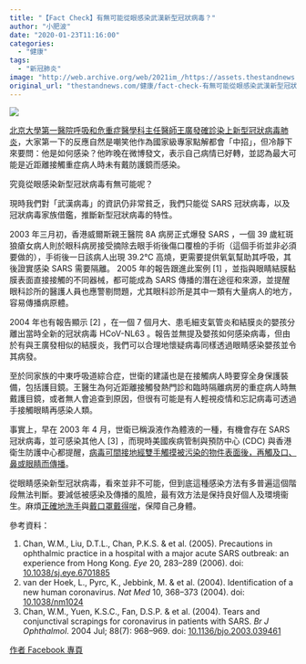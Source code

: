 ```yaml
---
title: "【Fact Check】有無可能從眼感染武漢新型冠狀病毒？"
author: "小肥波"
date: "2020-01-23T11:16:00"
categories:
  - "健康"
tags:
  - "新冠肺炎"
image: "http://web.archive.org/web/2021im_/https://assets.thestandnews.com/media/photos/Untitled-1-04_0GdVm_EMAaBVZ.png"
original_url: "thestandnews.com/健康/fact-check-有無可能從眼感染武漢新型冠狀病毒"
---
```

![](http://web.archive.org/web/2021im_/https://assets.thestandnews.com/media/photos/Untitled-1-04_0GdVm_EMAaBVZ.png)

[北京大學第一醫院呼吸和危重症醫學科主任醫師王廣發確診染上新型冠狀病毒肺炎](../../china/%E6%AD%A6%E6%BC%A2%E8%82%BA%E7%82%8E-%E4%B8%AD%E5%9C%8B%E5%B0%88%E5%AE%B6%E5%8C%97%E5%A4%A7%E7%8E%8B%E5%BB%A3%E7%99%BC-%E7%97%85%E6%83%85%E5%A5%BD%E8%BD%89-%E9%98%B2%E8%AD%B7%E7%9B%B2%E9%BB%9E%E6%88%96%E5%9C%A8%E6%B2%92%E6%88%B4%E9%98%B2%E8%AD%B7%E9%8F%A1-%E4%BF%A1%E7%96%AB%E6%83%85%E7%B5%82%E7%A9%B6%E5%8F%AF%E6%8E%A7/)，大家第一下的反應自然是嘲笑他作為國家級專家點解都會「中招」，但冷靜下來要問：他是如何感染？他昨晚在微博發文，表示自己病情已好轉，並認為最大可能是近距離接觸重症病人時未有戴防護鏡而感染。

究竟從眼感染新型冠狀病毒有無可能呢？

現時我們對「武漢病毒」的資訊仍非常貧乏，我們只能從 SARS 冠狀病毒，以及冠狀病毒家族借鑑，推斷新型冠狀病毒的特性。

2003 年三月初，香港威爾斯親王醫院 8A 病房正式爆發 SARS ，一個 39 歲紅斑狼瘡女病人則於眼科病房接受摘除去眼手術後傷口覆檢的手術（這個手術並非必須要做的），手術後一日該病人出現 39.2°C 高燒，更需要提供氧氣幫助其呼吸，其後證實感染 SARS 需要隔離。 2005 年的報告跟進此案例 \[1\] ，並指與眼睛結膜黏膜表面直接接觸的不同器械，都可能成為 SARS 傳播的潛在途徑和來源，並提醒眼科診所的醫護人員也應警剔問題，尤其眼科診所是其中一類有大量病人的地方，容易傳播病原體。

2004 年也有報告顯示 \[2\] ，在一個 7 個月大、患毛細支氣管炎和結膜炎的嬰孩分離出當時全新的冠狀病毒 HCoV-NL63 。報告並無提及嬰孩如何感染病毒，但由於有與王廣發相似的結膜炎，我們可以合理地懷疑病毒同樣透過眼睛感染嬰孩並令其病發。

至於同家族的中東呼吸道綜合症，世衛的建議也是在接觸病人時要穿全身保護裝備，包括護目鏡。王醫生為何近距離接觸發熱門診和臨時隔離病房的重症病人時無戴護目鏡，或者無人會追查到原因，但很有可能是有人輕視疫情和忘記病毒可透過手接觸眼睛再感染人類。

事實上，早在 2003 年 4 月，世衛已稱淚液作為體液的一種，有機會存在 SARS 冠狀病毒，並可感染其他人 \[3\] ，而現時美國疾病管制與預防中心 (CDC) 與香港衛生防護中心都提醒，[病毒可間接地經雙手觸摸被污染的物件表面後，再觸及口、鼻或眼睛而傳播](http://web.archive.org/web/20211229132539/https://www.chp.gov.hk/tc/healthtopics/content/24/47.html)。

從眼睛感染新型冠狀病毒，看來並非不可能，但到底這種感染方法有多普遍這個階段無法判斷。要減低被感染及傳播的風險，最有效方法是保持良好個人及環境衞生。麻煩[正確地洗手](../../%E5%81%A5%E5%BA%B7/%E6%B4%97%E6%89%8B%E5%A5%BD%E9%87%8D%E8%A6%81-%E4%BD%86%E4%BD%A0%E5%8F%88%E6%B4%97%E5%BE%97%E6%AD%A3%E7%A2%BA%E5%97%8E/)與[戴口罩戴得啱](../../%E5%81%A5%E5%BA%B7/%E6%AD%A6%E6%BC%A2%E8%82%BA%E7%82%8E-%E8%80%83%E6%85%AE%E6%88%B4-n95-%E5%AE%9A%E6%99%AE%E9%80%9A%E5%8F%A3%E7%BD%A9%E5%89%8D%E9%98%B2%E7%97%85%E6%AF%92%E5%89%8D%E7%9A%84%E5%8F%83%E8%80%83%E8%B3%87%E6%96%99/)，保障自己身體。

參考資料：

1.  Chan, W.M., Liu, D.T.L., Chan, P.K.S. & et al. (2005). Precautions in ophthalmic practice in a hospital with a major acute SARS outbreak: an experience from Hong Kong. _Eye_ 20, 283–289 (2006). doi: [10.1038/sj.eye.6701885](http://web.archive.org/web/20211229132539/https://doi.org/10.1038/sj.eye.6701885)
2.  van der Hoek, L., Pyrc, K., Jebbink, M. & et al. (2004). Identification of a new human coronavirus. _Nat Med_ 10, 368–373 (2004). doi: [10.1038/nm1024](http://web.archive.org/web/20211229132539/https://doi.org/10.1038/nm1024)
3.  Chan, W.M., Yuen, K.S.C., Fan, D.S.P. & et al. (2004). Tears and conjunctival scrapings for coronavirus in patients with SARS. _Br J Ophthalmol_. 2004 Jul; 88(7): 968–969. doi: [10.1136/bjo.2003.039461](http://web.archive.org/web/20211229132539/https://www.ncbi.nlm.nih.gov/pmc/articles/PMC1772218/)

[作者 Facebook 專頁](http://web.archive.org/web/20211229132539/http://www.facebook.com/siufeiball)